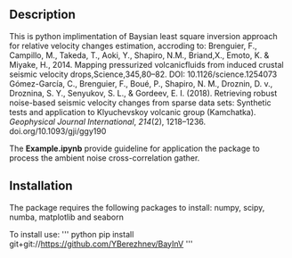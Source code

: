 ## Description
This is python implimentation of Baysian least square inversion approach for relative velocity changes estimation, accroding to: 
Brenguier, F., Campillo, M., Takeda, T., Aoki, Y., Shapiro, N.M., Briand,X.,  Emoto,  K.  &  Miyake,  H.,  2014.  Mapping  pressurized  volcanicfluids   from   induced   crustal   seismic   velocity   drops,Science,345,80–82. DOI: 10.1126/science.1254073
Gómez-García, C., Brenguier, F., Boué, P., Shapiro, N. M., Droznin, D. v., Droznina, S. Y., Senyukov, S. L., &#38; Gordeev, E. I. (2018). Retrieving robust noise-based seismic velocity changes from sparse data sets: Synthetic tests and application to Klyuchevskoy volcanic group (Kamchatka). <i>Geophysical Journal International</i>, <i>214</i>(2), 1218–1236. doi.org/10.1093/gji/ggy190

The **Example.ipynb** provide guideline for application the package to process the ambient noise cross-correlation gather.
## Installation

The package requires the following packages to install: numpy, scipy, numba, matplotlib and seaborn

To install use:
''' python
pip install git+git://https://github.com/YBerezhnev/BayInV
'''
